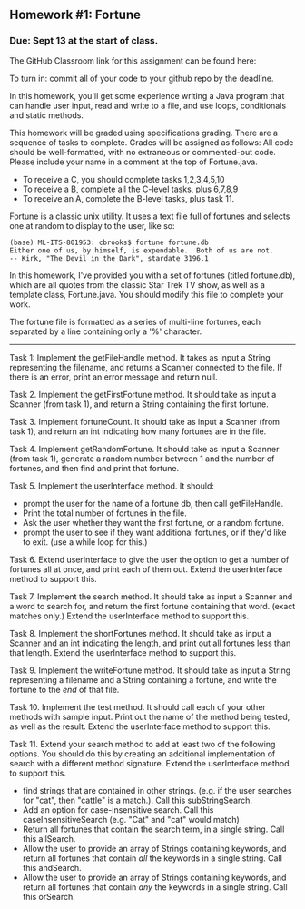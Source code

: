 
## Homework #1: Fortune

### Due: Sept 13 at the start of class.

The GitHub Classroom link for this assignment can be found here:

To turn in: commit all of your code to your github repo by the deadline. 

In this homework, you'll get some experience writing a Java program that can handle user input, read and write to a file, 
and use loops, conditionals and static methods.

This homework will be graded using specifications grading. There are a sequence of tasks to complete. Grades will be assigned as follows:
All code should be well-formatted, with no extraneous or commented-out code. Please include your name in a comment at the top of Fortune.java.

- To receive a C, you should complete tasks 1,2,3,4,5,10
- To receive a B, complete all the C-level tasks, plus 6,7,8,9
- To receive an A, complete the B-level tasks, plus task 11.

Fortune is a classic unix utility. It uses a text file full of fortunes and selects one at random to display to the user, like so:

    (base) ML-ITS-801953: cbrooks$ fortune fortune.db 
    Either one of us, by himself, is expendable.  Both of us are not.
    -- Kirk, "The Devil in the Dark", stardate 3196.1

In this homework, I've provided you with a set of fortunes (titled fortune.db), which are all quotes from the classic Star Trek TV show, as well
as a template class, Fortune.java. You should modify this file to complete your work. 

The fortune file is formatted as a series of multi-line fortunes, each separated by a line containing only a '%' character.

------

Task 1: Implement the getFileHandle method. It takes as input a String representing the filename, and returns a Scanner connected to the file.
If there is an error, print an error message and return null.

Task 2. Implement the getFirstFortune method. It should take as input a Scanner (from task 1), and return a String containing the first fortune.

Task 3. Implement fortuneCount. It should take as input a Scanner (from task 1), and return an int indicating how many fortunes are in the file.

Task 4. Implement getRandomFortune. It should take as input a Scanner (from task 1), generate a random number between 1 and the number of fortunes,
and then find and print that fortune.

Task 5. Implement the userInterface method. It should:
- prompt the user for the name of a fortune db, then call getFileHandle.
- Print the total number of fortunes in the file.
- Ask the user whether they want the first fortune, or a random fortune.
- prompt the user to see if they want additional fortunes, or if they'd like to exit. (use a while loop for this.)

Task 6. Extend userInterface to give the user the option to get a number of fortunes all at once, and print each of them out. Extend the userInterface method to support this.

Task 7. Implement the search method. It should take as input a Scanner and a word to search for, and return the first fortune containing that word. (exact matches only.) Extend the userInterface method to support this.

Task 8. Implement the shortFortunes method. It should take as input a Scanner and an int indicating the length, and print out all fortunes less than that length. Extend the userInterface method to support this.

Task 9. Implement the writeFortune method. It should take as input a String representing a filename and a String containing a fortune, and write the fortune to the *end* of that file.

Task 10. Implement the test method. It should call each of your other methods with sample input. Print out the name of the method being tested, as well as the result. Extend the userInterface method to support this.

Task 11. Extend your search method to add at least two of the following options. You should do this by creating an additional implementation of search with a 
different method signature. Extend the userInterface method to support this.
    
- find strings that are contained in other strings. (e.g. if the user searches for "cat", then "cattle" is a match.). Call this subStringSearch.
- Add an option for case-insensitive search. Call this caseInsensitiveSearch (e.g. "Cat" and "cat" would match)
- Return all fortunes that contain the search term, in a single string. Call this allSearch.
- Allow the user to provide an array of Strings containing keywords, and return all fortunes that contain *all* the keywords in a single string. Call this andSearch.
- Allow the user to provide an array of Strings containing keywords, and return all fortunes that contain *any* the keywords in a single string. Call this orSearch.
